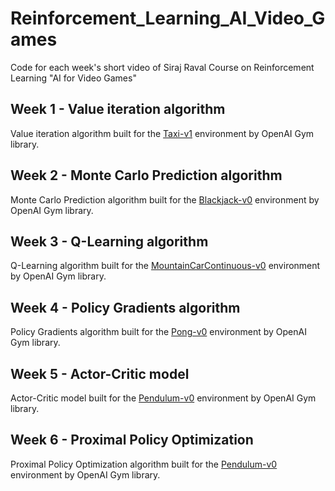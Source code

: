 # Reinforcement_Learning_AI_Video_Games
Code for each week's short video of Siraj Raval Course on Reinforcement Learning "AI for Video Games"

## Week 1 - Value iteration algorithm
Value iteration algorithm built for the <a href="https://gym.openai.com/envs/Taxi-v1/">Taxi-v1</a> environment by OpenAI Gym library.

## Week 2 - Monte Carlo Prediction algorithm
Monte Carlo Prediction algorithm built for the <a href="https://gym.openai.com/envs/Blackjack-v0/">Blackjack-v0</a> environment by OpenAI Gym library.

## Week 3 - Q-Learning algorithm
Q-Learning algorithm built for the <a href="https://gym.openai.com/envs/MountainCarContinuous-v0/">MountainCarContinuous-v0</a> environment by OpenAI Gym library.

## Week 4 - Policy Gradients algorithm
Policy Gradients algorithm built for the <a href="https://gym.openai.com/envs/Pong-v0/">Pong-v0</a> environment by OpenAI Gym library.

## Week 5 - Actor-Critic model
Actor-Critic model built for the <a href="https://gym.openai.com/envs/Pendulum-v0/">Pendulum-v0</a> environment by OpenAI Gym library.

## Week 6 - Proximal Policy Optimization
Proximal Policy Optimization algorithm built for the <a href="https://gym.openai.com/envs/Pendulum-v0/">Pendulum-v0</a> environment by OpenAI Gym library.
